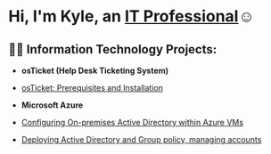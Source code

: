<h1>Hi, I'm Kyle, an <a href="https://linkedin.com/in/kyle-hewson-04049a238">IT Professional</a>☺</h1>

<h2>👨‍💻 Information Technology Projects:</h2>

  - <b>osTicket (Help Desk Ticketing System)</b>
  - [osTicket: Prerequisites and Installation](https://github.com/Kylerhew/osticket-prereqs)
    
  - <b>Microsoft Azure</b>
  - [Configuring On-premises Active Directory within Azure VMs](https://github.com/Kylerhew/CONFIGURE-AD)
  - [Deploying Active Directory and Group policy, managing accounts](https://github.com/Kylerhew/azure-network-protocols)


